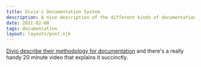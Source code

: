 ```yaml
---
title: Divio's Documentation System
description: A nice description of the different kinds of documentation.
date: 2021-02-08
tags: documentation
layout: layouts/post.njk
---
```


[Divio describe their methodology for documentation](https://documentation.divio.com/) and there's a really handy 20 minute video that explains it succinctly.